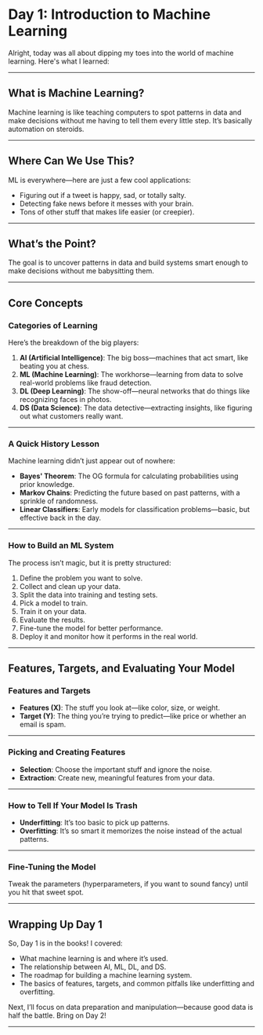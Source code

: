 # Day 1: Introduction to Machine Learning  

Alright, today was all about dipping my toes into the world of machine learning. Here's what I learned:  

---

## What is Machine Learning?  
Machine learning is like teaching computers to spot patterns in data and make decisions without me having to tell them every little step. It’s basically automation on steroids.  

---

## Where Can We Use This?  
ML is everywhere—here are just a few cool applications:  
- Figuring out if a tweet is happy, sad, or totally salty.  
- Detecting fake news before it messes with your brain.  
- Tons of other stuff that makes life easier (or creepier).  

---

## What’s the Point?  
The goal is to uncover patterns in data and build systems smart enough to make decisions without me babysitting them.  

---

## Core Concepts  

### Categories of Learning  
Here’s the breakdown of the big players:  
1. **AI (Artificial Intelligence)**: The big boss—machines that act smart, like beating you at chess.  
2. **ML (Machine Learning)**: The workhorse—learning from data to solve real-world problems like fraud detection.  
3. **DL (Deep Learning)**: The show-off—neural networks that do things like recognizing faces in photos.  
4. **DS (Data Science)**: The data detective—extracting insights, like figuring out what customers really want.  

---

### A Quick History Lesson  
Machine learning didn’t just appear out of nowhere:  
- **Bayes' Theorem**: The OG formula for calculating probabilities using prior knowledge.  
- **Markov Chains**: Predicting the future based on past patterns, with a sprinkle of randomness.  
- **Linear Classifiers**: Early models for classification problems—basic, but effective back in the day.  

---

### How to Build an ML System  
The process isn’t magic, but it is pretty structured:  
1. Define the problem you want to solve.  
2. Collect and clean up your data.  
3. Split the data into training and testing sets.  
4. Pick a model to train.  
5. Train it on your data.  
6. Evaluate the results.  
7. Fine-tune the model for better performance.  
8. Deploy it and monitor how it performs in the real world.  

---

## Features, Targets, and Evaluating Your Model  

### Features and Targets  
- **Features (X)**: The stuff you look at—like color, size, or weight.  
- **Target (Y)**: The thing you’re trying to predict—like price or whether an email is spam.  

---

### Picking and Creating Features  
- **Selection**: Choose the important stuff and ignore the noise.  
- **Extraction**: Create new, meaningful features from your data.  

---

### How to Tell If Your Model Is Trash  
- **Underfitting**: It’s too basic to pick up patterns.  
- **Overfitting**: It’s so smart it memorizes the noise instead of the actual patterns.  

---

### Fine-Tuning the Model  
Tweak the parameters (hyperparameters, if you want to sound fancy) until you hit that sweet spot.  

---

## Wrapping Up Day 1  
So, Day 1 is in the books! I covered:  
- What machine learning is and where it’s used.  
- The relationship between AI, ML, DL, and DS.  
- The roadmap for building a machine learning system.  
- The basics of features, targets, and common pitfalls like underfitting and overfitting.  

Next, I’ll focus on data preparation and manipulation—because good data is half the battle. Bring on Day 2!  

---
